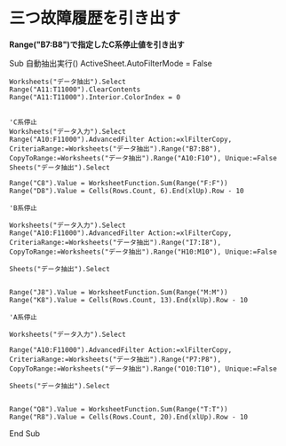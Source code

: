 # 三つ故障履歴を引き出す

**Range("B7:B8")で指定したC系停止値を引き出す**

Sub 自動抽出実行()
ActiveSheet.AutoFilterMode = False

    Worksheets("データ抽出").Select
    Range("A11:T11000").ClearContents
    Range("A11:T11000").Interior.ColorIndex = 0
 
        
    'C系停止
    Worksheets("データ入力").Select
    Range("A10:F11000").AdvancedFilter Action:=xlFilterCopy, CriteriaRange:=Worksheets("データ抽出").Range("B7:B8"), CopyToRange:=Worksheets("データ抽出").Range("A10:F10"), Unique:=False
    Sheets("データ抽出").Select

    Range("C8").Value = WorksheetFunction.Sum(Range("F:F"))
    Range("D8").Value = Cells(Rows.Count, 6).End(xlUp).Row - 10
    
    'B系停止
    
    Worksheets("データ入力").Select
    Range("A10:F11000").AdvancedFilter Action:=xlFilterCopy, CriteriaRange:=Worksheets("データ抽出").Range("I7:I8"), CopyToRange:=Worksheets("データ抽出").Range("H10:M10"), Unique:=False
     
    Sheets("データ抽出").Select

    
    Range("J8").Value = WorksheetFunction.Sum(Range("M:M"))
    Range("K8").Value = Cells(Rows.Count, 13).End(xlUp).Row - 10
    
    'A系停止
    
    Worksheets("データ入力").Select
    
    Range("A10:F11000").AdvancedFilter Action:=xlFilterCopy, CriteriaRange:=Worksheets("データ抽出").Range("P7:P8"), CopyToRange:=Worksheets("データ抽出").Range("O10:T10"), Unique:=False
     
    Sheets("データ抽出").Select

  
    Range("Q8").Value = WorksheetFunction.Sum(Range("T:T"))
    Range("R8").Value = Cells(Rows.Count, 20).End(xlUp).Row - 10
    
    
    
End Sub


